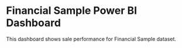 # Financial Sample Power BI Dashboard

This dashboard shows sale performance for Financial Sample dataset. 

